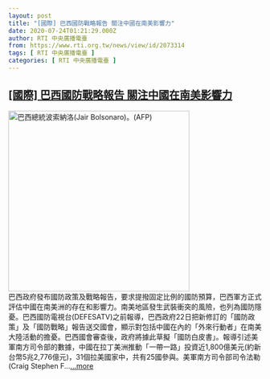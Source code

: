 ```yaml
---
layout: post
title: "[國際] 巴西國防戰略報告 關注中國在南美影響力"
date: 2020-07-24T01:21:29.000Z
author: RTI 中央廣播電臺
from: https://www.rti.org.tw/news/view/id/2073314
tags: [ RTI 中央廣播電臺 ]
categories: [ RTI 中央廣播電臺 ]
---
```

<!--1595553689000-->
[[國際] 巴西國防戰略報告 關注中國在南美影響力](https://www.rti.org.tw/news/view/id/2073314)
------

<div>
<img src="https://static.rti.org.tw/assets/thumbnails/2020/03/30/4d2dea7374b33303e274853c291987ee.jpg" width="360" alt="巴西總統波索納洛(Jair Bolsonaro)。(AFP)" title="巴西總統波索納洛(Jair Bolsonaro)。(AFP)"><br>巴西政府發布國防政策及戰略報告，要求提撥固定比例的國防預算，巴西軍方正式評估中國在南美洲的存在和影響力。南美地區發生武裝衝突的風險，也列為國防隱憂。巴西國防電視台(DEFESATV)之前報導，巴西政府22日把新修訂的「國防政策」及「國防戰略」報告送交國會，顯示對包括中國在內的「外來行動者」在南美大陸活動的擔憂。巴西國會審查後，政府將據此草擬「國防白皮書」。報導引述美軍南方司令部的數據，中國在拉丁美洲推動「一帶一路」投資近1,800億美元(約新台幣5兆2,776億元)，31個拉美國家中，共有25國參與。美軍南方司令部司令法勒(Craig Stephen F...<a target="_blank" href="https://www.rti.org.tw/news/view/id/2073314">...more</a>
</div>

